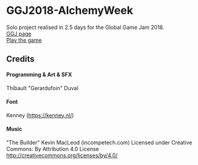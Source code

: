 # GGJ2018-AlchemyWeek
Solo project realised in 2.5 days for the Global Game Jam 2018.  
[GGJ page](https://globalgamejam.org/2020/games/steam-panic-4)  
[Play the game](https://gerardufoin.github.io/GGJ2020-SteamPanic/)

## Credits

#### Programming & Art & SFX
Thibault "Gerardufoin" Duval

#### Font
Kenney (https://kenney.nl/)

#### Music
"The Builder" Kevin MacLeod (incompetech.com)
Licensed under Creative Commons: By Attribution 4.0 License
http://creativecommons.org/licenses/by/4.0/
